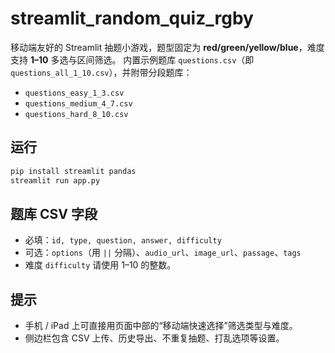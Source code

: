 
# streamlit_random_quiz_rgby

移动端友好的 Streamlit 抽题小游戏，题型固定为 **red/green/yellow/blue**，难度支持 **1–10** 多选与区间筛选。
内置示例题库 `questions.csv`（即 `questions_all_1_10.csv`），并附带分段题库：
- `questions_easy_1_3.csv`
- `questions_medium_4_7.csv`
- `questions_hard_8_10.csv`

## 运行
```bash
pip install streamlit pandas
streamlit run app.py
```

## 题库 CSV 字段
- 必填：`id, type, question, answer, difficulty`
- 可选：`options`（用 `||` 分隔）、`audio_url`、`image_url`、`passage`、`tags`
- 难度 `difficulty` 请使用 1–10 的整数。

## 提示
- 手机 / iPad 上可直接用页面中部的“移动端快速选择”筛选类型与难度。
- 侧边栏包含 CSV 上传、历史导出、不重复抽题、打乱选项等设置。
